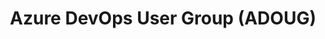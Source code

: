 ---
state: TX
region: Austin
title: Azure DevOps User Group (ADOUG)
group_url: https://www.meetup.com/Azure-DevOps-User-Group/
topics: [ azure, devops, microsoft ]
---